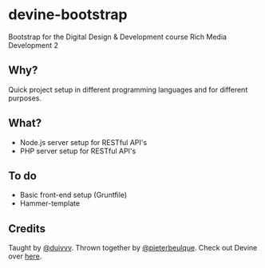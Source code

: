 devine-bootstrap
================

Bootstrap for the Digital Design &amp; Development course Rich Media Development 2

## Why?
Quick project setup in different programming languages and for different purposes.

## What?
* Node.js server setup for RESTful API's
* PHP server setup for RESTful API's

## To do
* Basic front-end setup (Gruntfile)
* Hammer-template

## Credits
Taught by [@duivvv](http://twitter.com/duivvv).
Thrown together by [@pieterbeulque](http://twitter.com/pieterbeulque).
Check out Devine over [here](http://devine.be).
